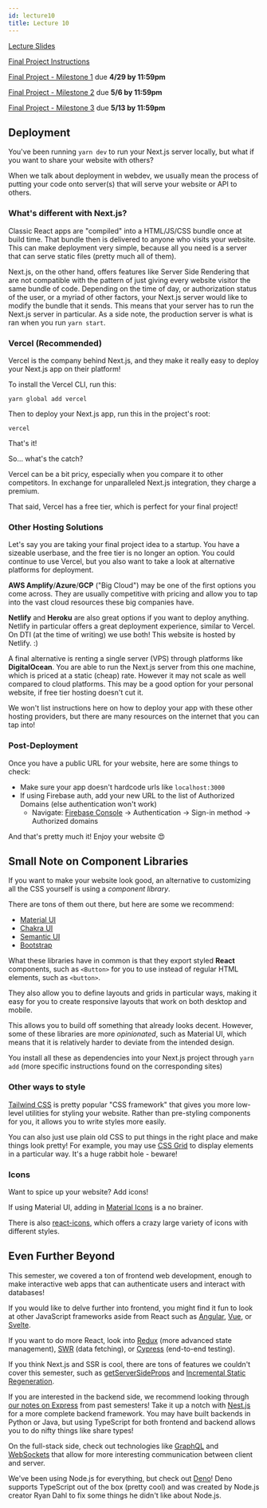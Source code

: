 ```yaml
---
id: lecture10
title: Lecture 10
---
```


[Lecture Slides](https://docs.google.com/presentation/d/1MOFsKAfAH2kVq9B__ZwHC_HHtpL5YpGoePVsZgzow7o/edit?usp=sharing)

[Final Project Instructions](/docs/finalproject)

[Final Project - Milestone 1](/docs/finalproject#milestone-1) due **4/29 by 11:59pm**

[Final Project - Milestone 2](/docs/finalproject#milestone-2) due **5/6 by 11:59pm**

[Final Project - Milestone 3](/docs/finalproject#milestone-3) due **5/13 by 11:59pm**

## Deployment

You've been running `yarn dev` to run your Next.js server locally, but what if
you want to share your website with others?

When we talk about deployment in webdev, we usually mean the process of putting
your code onto server(s) that will serve your website or API to others.

### What's different with Next.js?

Classic React apps are "compiled" into a HTML/JS/CSS bundle once at build time.
That bundle then is delivered to anyone who visits your website. This can make
deployment very simple, because all you need is a server that can serve static
files (pretty much all of them).

Next.js, on the other hand, offers features like Server Side Rendering that are
not compatible with the pattern of just giving every website visitor the same
bundle of code. Depending on the time of day, or authorization status of the
user, or a myriad of other factors, your Next.js server would like to modify the
bundle that it sends. This means that your server has to run the Next.js server
in particular. As a side note, the production server is what is ran when you run
`yarn start`.

### Vercel (Recommended)

Vercel is the company behind Next.js, and they make it really easy to deploy
your Next.js app on their platform!

To install the Vercel CLI, run this:

```
yarn global add vercel
```

Then to deploy your Next.js app, run this in the project's root:

```
vercel
```

That's it!

So... what's the catch?

Vercel can be a bit pricy, especially when you compare it to other competitors.
In exchange for unparalleled Next.js integration, they charge a premium.

That said, Vercel has a free tier, which is perfect for your final project!

### Other Hosting Solutions

Let's say you are taking your final project idea to a startup. You have a
sizeable userbase, and the free tier is no longer an option. You could continue
to use Vercel, but you also want to take a look at alternative platforms for
deployment.

**AWS Amplify**/**Azure**/**GCP** ("Big Cloud") may be one of the first options you come
across. They are usually competitive with pricing and allow you to tap into the
vast cloud resources these big companies have.

**Netlify** and **Heroku** are also great options if you want to deploy anything.
Netlify in particular offers a great deployment experience, similar to Vercel.
On DTI (at the time of writing) we use both! This website is hosted by Netlify.
:)

A final alternative is renting a single server (VPS) through platforms like
**DigitalOcean**. You are able to run the Next.js server from this one machine,
which is priced at a static (cheap) rate. However it may not scale as well
compared to cloud platforms. This may be a good option for your personal
website, if free tier hosting doesn't cut it.

We won't list instructions here on how to deploy your app with these other
hosting providers, but there are many resources on the internet that you can tap
into!

### Post-Deployment

Once you have a public URL for your website, here are some things to check:

- Make sure your app doesn't hardcode urls like `localhost:3000`
- If using Firebase auth, add your new URL to the list of Authorized Domains
  (else authentication won't work)
  - Navigate: [Firebase Console](https://console.firebase.google.com/) -> Authentication -> Sign-in method -> Authorized domains

And that's pretty much it! Enjoy your website 😍

## Small Note on Component Libraries

If you want to make your website look good, an alternative to customizing all
the CSS yourself is using a _component library_.

There are tons of them out there, but here are some we recommend:

- [Material UI](https://mui.com/)
- [Chakra UI](https://chakra-ui.com/)
- [Semantic UI](https://react.semantic-ui.com/)
- [Bootstrap](https://react-bootstrap.github.io/)

What these libraries have in common is that they export styled **React**
components, such as `<Button>` for you to use instead of regular HTML elements,
such as `<button>`.

They also allow you to define layouts and grids in particular ways, making it
easy for you to create responsive layouts that work on both desktop and mobile.

This allows you to build off something that already looks decent. However, some
of these libraries are more _opinionated_, such as Material UI, which means that
it is relatively harder to deviate from the intended design.

You install all these as dependencies into your Next.js project through `yarn add` (more specific instructions found on the corresponding sites)

### Other ways to style

[Tailwind CSS](https://tailwindcss.com/) is pretty popular "CSS framework" that
gives you more low-level utilities for styling your website. Rather than
pre-styling components for you, it allows you to write styles more easily.

You can also just use plain old CSS to put things in the right place and make
things look pretty! For example, you may use [CSS
Grid](https://css-tricks.com/snippets/css/complete-guide-grid/) to display
elements in a particular way. It's a huge rabbit hole - beware!

### Icons

Want to spice up your website? Add icons!

If using Material UI, adding in [Material Icons](https://mui.com/material-ui/material-icons/) is a no brainer.

There is also [react-icons](https://react-icons.github.io/react-icons/), which
offers a crazy large variety of icons with different styles.

## Even Further Beyond

This semester, we covered a ton of frontend web development, enough to make
interactive web apps that can authenticate users and interact with databases!

If you would like to delve further into frontend, you might find it fun to look
at other JavaScript frameworks aside from React such as
[Angular](https://angular.io/), [Vue](https://vuejs.org/), or
[Svelte](https://svelte.dev/).

If you want to do more React, look into [Redux](https://redux-toolkit.js.org/)
(more advanced state management), [SWR](https://swr.vercel.app/) (data
fetching), or [Cypress](https://www.cypress.io/) (end-to-end testing).

If you think Next.js and SSR is cool, there are tons of features we couldn't
cover this semester, such as
[getServerSideProps](https://nextjs.org/docs/basic-features/data-fetching/get-server-side-props)
and [Incremental Static
Regeneration](https://nextjs.org/docs/basic-features/data-fetching/incremental-static-regeneration).

If you are interested in the backend side, we recommend looking through [our
notes on Express](/docs/2021fa/lecture2#express) from past semesters! Take it up
a notch with [Nest.js](https://nestjs.com/) for a more complete backend
framework. You may have built backends in Python or Java, but using TypeScript
for both frontend and backend allows you to do nifty things like share types!

On the full-stack side, check out technologies like
[GraphQL](https://graphql.org/) and
[WebSockets](https://developer.mozilla.org/en-US/docs/Web/API/WebSockets_API)
that allow for more interesting communication between client and server.

We've been using Node.js for everything, but check out
[Deno](https://deno.land/)! Deno supports TypeScript out of the box (pretty
cool) and was created by Node.js creator Ryan Dahl to fix some things he didn't
like about Node.js.

